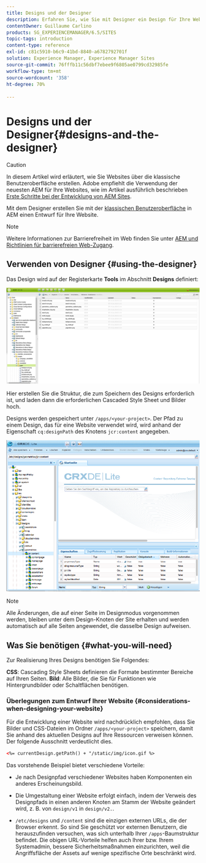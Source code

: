 ```yaml
---
title: Designs und der Designer
description: Erfahren Sie, wie Sie mit Designer ein Design für Ihre Website und in AEM erstellen.
contentOwner: Guillaume Carlino
products: SG_EXPERIENCEMANAGER/6.5/SITES
topic-tags: introduction
content-type: reference
exl-id: c81c5910-b6c9-41bd-8840-a6782792701f
solution: Experience Manager, Experience Manager Sites
source-git-commit: 76fffb11c56dbf7ebee9f6805ae0799cd32985fe
workflow-type: tm+mt
source-wordcount: '358'
ht-degree: 70%

---
```


# Designs und der Designer{#designs-and-the-designer}

>[!CAUTION]
>
>In diesem Artikel wird erläutert, wie Sie Websites über die klassische Benutzeroberfläche erstellen. Adobe empfiehlt die Verwendung der neuesten AEM für Ihre Websites, wie im Artikel ausführlich beschrieben [Erste Schritte bei der Entwicklung von AEM Sites](/help/sites-developing/getting-started.md).

Mit dem Designer erstellen Sie mit der [klassischen Benutzeroberfläche](/help/release-notes/touch-ui-features-status.md) in AEM einen Entwurf für Ihre Website.

>[!NOTE]
>
>Weitere Informationen zur Barrierefreiheit im Web finden Sie unter [AEM und Richtlinien für barrierefreien Web-Zugang](/help/managing/web-accessibility.md).

## Verwenden von Designer {#using-the-designer}

Das Design wird auf der Registerkarte **Tools** im Abschnitt **Designs** definiert:

![screen_shot_2012-02-01at30237pm](assets/screen_shot_2012-02-01at30237pm.png)

Hier erstellen Sie die Struktur, die zum Speichern des Designs erforderlich ist, und laden dann die erforderlichen Cascaded Style Sheet und Bilder hoch.

Designs werden gespeichert unter `/apps/<your-project>`. Der Pfad zu einem Design, das für eine Website verwendet wird, wird anhand der Eigenschaft `cq:designPath` des Knotens `jcr:content` angegeben.

![chlimage_1-74](assets/chlimage_1-74a.png)

>[!NOTE]
>
>Alle Änderungen, die auf einer Seite im Designmodus vorgenommen werden, bleiben unter dem Design-Knoten der Site erhalten und werden automatisch auf alle Seiten angewendet, die dasselbe Design aufweisen.

## Was Sie benötigen {#what-you-will-need}

Zur Realisierung Ihres Designs benötigen Sie Folgendes:

**CSS**: Cascading Style Sheets definieren die Formate bestimmter Bereiche auf Ihren Seiten.
**Bild**: Alle Bilder, die Sie für Funktionen wie Hintergrundbilder oder Schaltflächen benötigen.

### Überlegungen zum Entwurf Ihrer Website {#considerations-when-designing-your-website}

Für die Entwicklung einer Website wird nachdrücklich empfohlen, dass Sie Bilder und CSS-Dateien im Ordner `/apps/<your-project>` speichern, damit Sie anhand des aktuellen Designs auf Ihre Ressourcen verweisen können. Der folgende Ausschnitt verdeutlicht dies.

```xml
<%= currentDesign.getPath() + "/static/img/icon.gif %>
```

Das vorstehende Beispiel bietet verschiedene Vorteile:

* Je nach Designpfad verschiedener Websites haben Komponenten ein anderes Erscheinungsbild.
* Die Umgestaltung einer Website erfolgt einfach, indem der Verweis des Designpfads in einen anderen Knoten am Stamm der Website geändert wird, z. B. von `design/v1` in `design/v2.`.

* `/etc/designs` und `/content` sind die einzigen externen URLs, die der Browser erkennt. So sind Sie geschützt vor externen Benutzern, die herauszufinden versuchen, was sich unterhalb Ihrer `/apps`-Baumstruktur befindet. Die obigen URL-Vorteile helfen auch Ihrer bzw. Ihrem Systemadmin, bessere Sicherheitsmaßnahmen einzurichten, weil die Angriffsfläche der Assets auf wenige spezifische Orte beschränkt wird.
